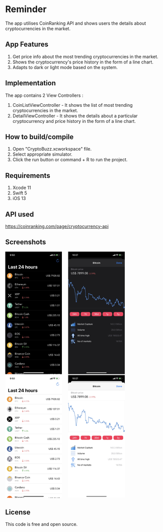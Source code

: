 # Reminder

The app utilises CoinRanking API and shows users the details about cryptocurrencies in the market.

## App Features

1. Get price info about the most trending cryptocurrencies in the market.
2. Shows the cryptocurrency's price history in the form of a line chart.
3. Adapts to dark or light mode based on the system.

## Implementation

The app contains 2 View Controllers :
1. CoinListViewController - It shows the list of most trending cryptocurrencies in the market.
2. DetailViewController - It shows the details about a particular cryptocurrency and price history in the form of a line chart.

## How to build/compile
1. Open "CryptoBuzz.xcworkspace" file.
2. Select appropriate simulator.
3. Click the run button or command + R to run the project.

## Requirements
1. Xcode 11
2. Swift 5
3. iOS 13

## API used
https://coinranking.com/page/cryptocurrency-api

## Screenshots
<img src = "Screenshots/ListBlack.jpg" width = "180">  &nbsp; &nbsp; <img src = "Screenshots/DetailBlack.jpg" width = "180"> &nbsp; &nbsp; <img src = "Screenshots/ListWhite.jpg" width = "180"> &nbsp; &nbsp; <img src = "Screenshots/DetailWhite.jpg" width = "180">

## License
This code is free and open source.
